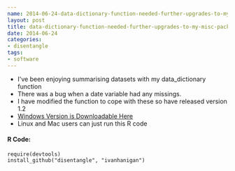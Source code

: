 ```yaml
---
name: 2014-06-24-data-dictionary-function-needed-further-upgrades-to-my-misc-package
layout: post
title: data-dictionary-function-needed-further-upgrades-to-my-misc-package
date: 2014-06-24
categories:
- disentangle
tags:
- software
---
```


- I've been enjoying summarising datasets with my data\_dictionary function
- There was a bug when a date variable had any missings.  
- I have modified the function to cope with these so have released version 1.2
- [Windows Version is Downloadable Here](http://ivanhanigan.github.io/disentangle/lib/disentangle_1.2.zip)
- Linux and Mac users can just run this R code

#### R Code:
    require(devtools)
    install_github("disentangle", "ivanhanigan")
